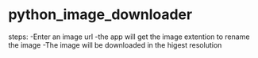 # python_image_downloader

steps:
-Enter an image url 
-the app will get the image extention to rename the image
-The image will be downloaded in the higest resolution